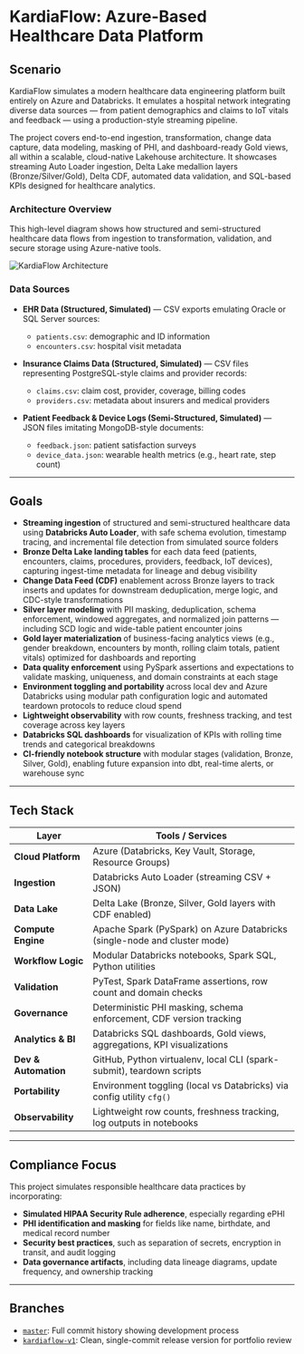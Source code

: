 # KardiaFlow: Azure-Based Healthcare Data Platform

## Scenario

KardiaFlow simulates a modern healthcare data engineering platform built entirely on Azure and Databricks. It emulates a hospital network integrating diverse data sources — from patient demographics and claims to IoT vitals and feedback — using a production-style streaming pipeline.

The project covers end-to-end ingestion, transformation, change data capture, data modeling, masking of PHI, and dashboard-ready Gold views, all within a scalable, cloud-native Lakehouse architecture. It showcases streaming Auto Loader ingestion, Delta Lake medallion layers (Bronze/Silver/Gold), Delta CDF, automated data validation, and SQL-based KPIs designed for healthcare analytics.

### Architecture Overview

This high-level diagram shows how structured and semi-structured healthcare data flows from ingestion to transformation, validation, and secure storage using Azure-native tools.

![KardiaFlow Architecture](https://github.com/okv627/KardiaFlow/raw/master/docs/kardiaflow_lineage.png)

### Data Sources

- **EHR Data (Structured, Simulated)** — CSV exports emulating Oracle or SQL Server sources:
  - `patients.csv`: demographic and ID information
  - `encounters.csv`: hospital visit metadata

- **Insurance Claims Data (Structured, Simulated)** — CSV files representing PostgreSQL-style claims and provider records:
  - `claims.csv`: claim cost, provider, coverage, billing codes
  - `providers.csv`: metadata about insurers and medical providers

- **Patient Feedback & Device Logs (Semi-Structured, Simulated)** — JSON files imitating MongoDB-style documents:
  - `feedback.json`: patient satisfaction surveys
  - `device_data.json`: wearable health metrics (e.g., heart rate, step count)

---

## Goals

- **Streaming ingestion** of structured and semi-structured healthcare data using **Databricks Auto Loader**, with safe schema evolution, timestamp tracing, and incremental file detection from simulated source folders
- **Bronze Delta Lake landing tables** for each data feed (patients, encounters, claims, procedures, providers, feedback, IoT devices), capturing ingest-time metadata for lineage and debug visibility
- **Change Data Feed (CDF)** enablement across Bronze layers to track inserts and updates for downstream deduplication, merge logic, and CDC-style transformations
- **Silver layer modeling** with PII masking, deduplication, schema enforcement, windowed aggregates, and normalized join patterns — including SCD logic and wide-table patient encounter joins
- **Gold layer materialization** of business-facing analytics views (e.g., gender breakdown, encounters by month, rolling claim totals, patient vitals) optimized for dashboards and reporting
- **Data quality enforcement** using PySpark assertions and expectations to validate masking, uniqueness, and domain constraints at each stage
- **Environment toggling and portability** across local dev and Azure Databricks using modular path configuration logic and automated teardown protocols to reduce cloud spend
- **Lightweight observability** with row counts, freshness tracking, and test coverage across key layers
- **Databricks SQL dashboards** for visualization of KPIs with rolling time trends and categorical breakdowns
- **CI-friendly notebook structure** with modular stages (validation, Bronze, Silver, Gold), enabling future expansion into dbt, real-time alerts, or warehouse sync

---

## Tech Stack

| Layer           | Tools / Services                                                                 |
|------------------|----------------------------------------------------------------------------------|
| **Cloud Platform** | Azure (Databricks, Key Vault, Storage, Resource Groups)                        |
| **Ingestion**      | Databricks Auto Loader (streaming CSV + JSON)                                 |
| **Data Lake**       | Delta Lake (Bronze, Silver, Gold layers with CDF enabled)                     |
| **Compute Engine**  | Apache Spark (PySpark) on Azure Databricks (single-node and cluster mode)     |
| **Workflow Logic**  | Modular Databricks notebooks, Spark SQL, Python utilities                     |
| **Validation**      | PyTest, Spark DataFrame assertions, row count and domain checks               |
| **Governance**      | Deterministic PHI masking, schema enforcement, CDF version tracking           |
| **Analytics & BI**  | Databricks SQL dashboards, Gold views, aggregations, KPI visualizations       |
| **Dev & Automation**| GitHub, Python virtualenv, local CLI (spark-submit), teardown scripts         |
| **Portability**     | Environment toggling (local vs Databricks) via config utility `cfg()`         |
| **Observability**   | Lightweight row counts, freshness tracking, log outputs in notebooks           |

---

## Compliance Focus

This project simulates responsible healthcare data practices by incorporating:

- **Simulated HIPAA Security Rule adherence**, especially regarding ePHI
- **PHI identification and masking** for fields like name, birthdate, and medical record number
- **Security best practices**, such as separation of secrets, encryption in transit, and audit logging
- **Data governance artifacts**, including data lineage diagrams, update frequency, and ownership tracking

---

## Branches

- [`master`](https://github.com/okv627/KardiaFlow/tree/master): Full commit history showing development process
- [`kardiaflow-v1`](https://github.com/okv627/KardiaFlow/tree/kardiaflow-v1): Clean, single-commit release version for portfolio review

